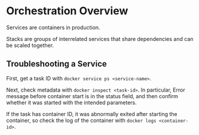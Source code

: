 # Orchestration Overview

Services are containers in production. 

Stacks are groups of interrelated services that share dependencies and can be scaled together.


## Troubleshooting a Service

First, get a task ID with `docker service ps <service-name>`.

Next, check metadata with `docker inspect <task-id>`. In particular, Error message before container start is in the status field, and then confirm whether it was started with the intended parameters.

If the task has container ID, it was abnormally exited after starting the container, so check the log of the container with `docker logs <container-id>`.

